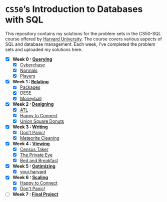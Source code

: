 # `CS50`’s Introduction to Databases with SQL

This repository contains my solutions for the problem sets in the CS50-SQL course offered by [Harvard University](https://cs50.harvard.edu/sql/2023/). The course covers various aspects of SQL and database management. Each week, I've completed the problem sets and uploaded my solutions here.

- [x] **Week 0 : [Querying](https://cs50.harvard.edu/sql/2023/psets/0/)**
  - [x] [Cyberchase](/0-%20Querying/Cyberchase)
  - [x] [Normals](/0-%20Querying/Normals)
  - [x] [Players](/0-%20Querying/Players)

- [x] **Week 1 : [Relating](https://cs50.harvard.edu/sql/2023/psets/1/)**
  - [x] [Packages](/1-%20Relating/Packages)
  - [x] [DESE](/1-%20Relating/DESE)
  - [x] [Moneyball](/1-%20Relating/Moneyball)
     
- [x] **Week 2 : [Designing](https://cs50.harvard.edu/sql/2023/psets/2/)**
  - [x] [ATL](/2-%20Designing/ATL)
  - [x] [Happy to Connect](/2-%20Designing/Happy%20to%20Connect)
  - [x] [Union Square Donuts](/2-%20Designing/Union%20Square%20Donuts)

- [x] **Week 3 : [Writing](https://cs50.harvard.edu/sql/2023/psets/3/)**
  - [x] [Don’t Panic!](/3-%20Writing/Don't%20Panic!)
  - [x] [Meteorite Cleaning](/3-%20Writing/Meteorite%20Cleaning)

- [x] **Week 4 : [Viewing](https://cs50.harvard.edu/sql/2023/psets/4/)**
  - [x] [Census Taker](/4-%20Viewing/Census%20Taker)
  - [x] [The Private Eye](/4-%20Viewing/The%20Private%20Eye)
  - [x] [Bed and Breakfast](/4-%20Viewing/Bed%20and%20Breakfast)

- [x] **Week 5 : [Optimizing](https://cs50.harvard.edu/sql/2023/psets/5/)**
  - [x] [your.harvard](/5-%20Optimizing/your.harvard)
      
- [x] **Week 6 : [Scaling](https://cs50.harvard.edu/sql/2023/psets/6/)**
  - [x] [Happy to Connect](/6-%20Scaling/Happy%20to%20Connect)
  - [x] [Don't Panic!](/6-%20Scaling/Don't%20Panic!%20with%20Java)

- [ ] **Week 7 : [Final Project](https://cs50.harvard.edu/sql/2023/project/)**
